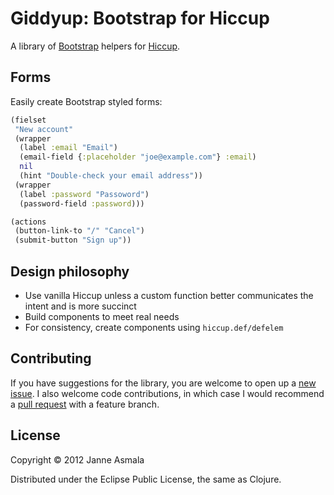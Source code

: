 Giddyup: Bootstrap for Hiccup
=============================

A library of [Bootstrap](http://getbootstrap.com/) helpers for
[Hiccup](https://github.com/weavejester/hiccup/).


## Forms

Easily create Bootstrap styled forms:

```clojure
(fielset
 "New account"
 (wrapper
  (label :email "Email")
  (email-field {:placeholder "joe@example.com"} :email)
  nil
  (hint "Double-check your email address"))
 (wrapper
  (label :password "Passoword")
  (password-field :password)))

(actions
 (button-link-to "/" "Cancel")
 (submit-button "Sign up"))
```

## Design philosophy

* Use vanilla Hiccup unless a custom function better communicates the
  intent and is more succinct
* Build components to meet real needs
* For consistency, create components using `hiccup.def/defelem`


## Contributing

If you have suggestions for the library, you are welcome to open up a
[new issue](https://github.com/asmala/giddyup/issues/new). I also
welcome code contributions, in which case I would recommend a
[pull request](https://help.github.com/articles/using-pull-requests)
with a feature branch.


## License

Copyright © 2012 Janne Asmala

Distributed under the Eclipse Public License, the same as Clojure.
